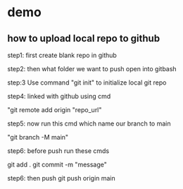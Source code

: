 # demo

## how to upload local repo to github

step1: first create blank repo in github

step2: then what folder we want to push open into gitbash

step:3  Use command  "git init" to initialize local git repo 

step4: linked with github using cmd

"git remote add origin "repo_url"

step5: now run this cmd which name our branch to main

"git branch -M main"

step6: before push run these cmds

git add .
git commit -m "message"

step6: then push
git push origin main

